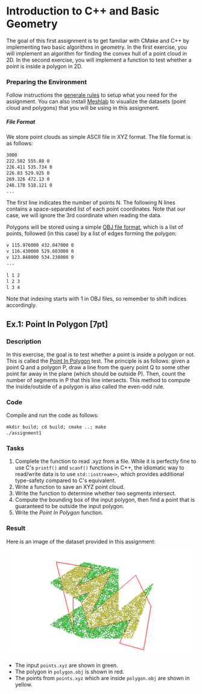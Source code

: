 Introduction to C++ and Basic Geometry
======================================

The goal of this first assignment is to get familiar with CMake and C++ by implementing two basic algorithms in geometry.
In the first exercise, you will implement an algorithm for finding the convex hull of a point cloud in 2D.
In the second exercise, you will implement a function to test whether a point is inside a polygon in 2D.

### Preparing the Environment

Follow instructions the [generale rules](../Rules.md) to setup what you need for the assignment. You can also install [Meshlab](http://www.meshlab.net/) to visualize the datasets (point cloud and polygons) that you will be using in this assignment.


##### File Format

We store point clouds as simple ASCII file in XYZ format. The file format is as follows:

```
3000
222.582 555.88 0
226.411 535.734 0
226.83 529.925 0
269.326 472.13 0
248.178 518.121 0
...
```

The first line indicates the number of points N. The following N lines contains a space-separated list of each point coordinates. Note that our case, we will ignore the 3rd coordinate when reading the data.

Polygons will be stored using a simple [OBJ file format](https://en.wikipedia.org/wiki/Wavefront_.obj_file), which is a list of points, followed (in this case) by a list of edges forming the polygon:

```
v 115.976000 432.047000 0
v 116.430000 529.603000 0
v 123.848000 534.238000 0
...

l 1 2
l 2 3
l 3 4
```

Note that indexing starts with 1 in OBJ files, so remember to shift indices accordingly.



Ex.1: Point In Polygon [7pt]
----------------------

### Description

In this exercise, the goal is to test whether a point is inside a polygon or not. This is called the [Point In Polygon](https://en.wikipedia.org/wiki/Point_in_polygon) test.
The principle is as follows: given a point Q and a polygon P, draw a line from the query point Q to some other point far away in the plane (which should be outside P). Then, count the number of segments in P that this line intersects. This method to compute the inside/outside of a polygon is also called the even-odd rule.

### Code

Compile and run the code as follows:

```
mkdir build; cd build; cmake ..; make
./assignment1
```

### Tasks

1. Complete the function to read .xyz from a file. While it is perfectly fine to use C's `printf()` and `scanf()` functions in C++, the idiomatic way to read/write data is to use `std::iostream<>`, which provides additional type-safety compared to C's equivalent.
2. Write a function to save an XYZ point cloud.
3. Write the function to determine whether two segments intersect.
4. Compute the bounding box of the input polygon, then find a point that is guaranteed to be outside the input polygon.
5. Write the *Point In Polygon* function.

### Result

Here is an image of the dataset provided in this assignment:

![](img/points.png?raw=true)

- The input `points.xyz` are shown in green.
- The polygon in `polygon.obj` is shown in red.
- The points from `points.xyz` which are inside `polygon.obj` are shown in yellow.
